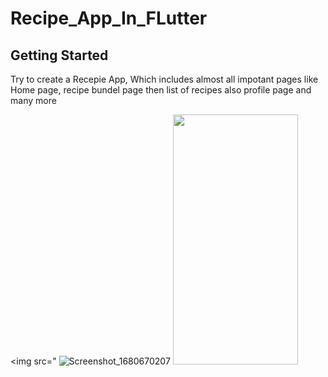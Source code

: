 # Recipe_App_In_FLutter


## Getting Started

Try to create a Recepie App, Which includes almost all impotant pages like Home page, recipe bundel page then list of recipes also profile page and many more

<img src="
![Screenshot_1680670207](https://user-images.githubusercontent.com/104968699/230050943-3a635f37-bdca-4e35-a78e-470cf8866015.png)
<img src="https://user-images.githubusercontent.com/104968699/230050943-3a635f37-bdca-4e35-a78e-470cf8866015.png" width="200" height="400" />
